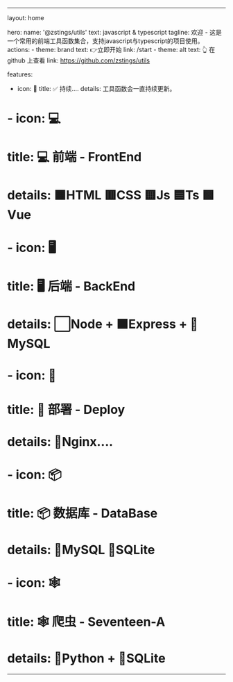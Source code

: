 ---

layout: home

hero:
  name:  '@zstings/utils'
  text:  javascript & typescript
  tagline: 欢迎 - 这是一个常用的前端工具函数集合，支持javascript与typescript的项目使用。
  actions:
    - theme: brand
      text: 👉立即开始
      link: /start
    - theme: alt
      text:  👆 在 github 上查看
      link: https://github.com/zstings/utils

features:

- icon: 📖
  title: ✅ 持续....
  details: 工具函数会一直持续更新。
# - icon: 💻
#   title: 💻 前端 - FrontEnd
#   details: 🟧HTML 🟥CSS 🟨Js 🟦Ts 🟩Vue
# - icon: 🖥️
#   title: 🖥️ 后端 - BackEnd
#   details: ⬜Node + ⬛Express + 🐬MySQL
# - icon: 🧊
#   title: 🧊 部署 - Deploy
#   details: 🥦Nginx....
# - icon: 📦
#   title: 📦 数据库 - DataBase
#   details: 🐬MySQL 🍃SQLite
# - icon: 🕸️
#   title: 🕸️ 爬虫 - Seventeen-A 
#   details: 🐍Python + 🍃SQLite

---